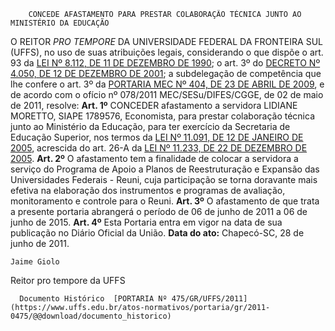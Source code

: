         CONCEDE AFASTAMENTO PARA PRESTAR COLABORAÇÃO TÉCNICA JUNTO AO MINISTÉRIO DA EDUCAÇÃO  

 O REITOR *PRO TEMPORE*  DA UNIVERSIDADE FEDERAL DA FRONTEIRA SUL (UFFS), no uso de suas atribuições legais, considerando o que dispõe o art. 93 da [LEI Nº 8.112, DE 11 DE DEZEMBRO DE 1990](http://www.planalto.gov.br/ccivil_03/leis/L8112cons.htm); o art. 3º do [DECRETO Nº 4.050, DE 12 DE DEZEMBRO DE 2001](http://www.planalto.gov.br/ccivil_03/decreto/2001/D4050.htm); a subdelegação de competência que lhe confere o art. 3º da [PORTARIA MEC Nº 404, DE 23 DE ABRIL DE 2009](https://suap.ifgoiano.edu.br/media/documentos/arquivos/Portaria-404-2009-MEC.pdf), e de acordo com o ofício nº 078/2011 MEC/SESu/DIFES/CGGE, de 02 de maio de 2011, resolve:   **Art. 1º**  CONCEDER afastamento a servidora LIDIANE MORETTO, SIAPE 1789576, Economista, para prestar colaboração técnica junto ao Ministério da Educação, para ter exercício da Secretaria de Educação Superior, nos termos da [LEI Nº 11.091, DE 12 DE JANEIRO DE 2005](http://www.planalto.gov.br/ccivil_03/_ato2004-2006/2005/lei/l11091.htm), acrescida do art. 26-A da [LEI Nº 11.233, DE 22 DE DEZEMBRO DE 2005](http://www.planalto.gov.br/ccivil_03/_Ato2004-2006/2005/Lei/L11233.htm).   **Art. 2º**  O afastamento tem a finalidade de colocar a servidora a serviço do Programa de Apoio a Planos de Reestruturação e Expansão das Universidades Federais - Reuni, cuja participação se torna doravante mais efetiva na elaboração dos instrumentos e programas de avaliação, monitoramento e controle para o Reuni.   **Art. 3º**  O afastamento de que trata a presente portaria abrangerá o período de 06 de junho de 2011 a 06 de junho de 2015.   **Art. 4º**  Esta Portaria entra em vigor na data de sua publicação no Diário Oficial da União.        **Data do ato:** Chapecó-SC, 28 de junho de 2011.   
 

    Jaime Giolo    
 Reitor pro tempore da UFFS 

      Documento Histórico  [PORTARIA Nº 475/GR/UFFS/2011](https://www.uffs.edu.br/atos-normativos/portaria/gr/2011-0475/@@download/documento_historico)     
      